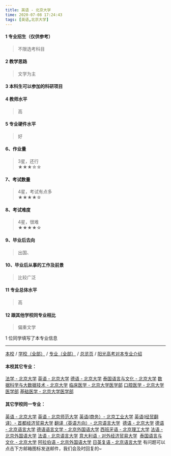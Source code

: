 ```yaml
---
title: 英语 - 北京大学
time: 2020-07-08 17:24:43
tags: [英语,北京大学]
---
```

#### 1 专业招生（仅供参考）  
> 不限选考科目 



#### 2 教学思路  
> 文学为主



#### 3 本科生可以参加的科研项目  
>  



#### 4 教师水平
> 高



#### 5 专业硬件水平
> 好



#### 6、作业量
> 3星，还行  
★★★☆☆



#### 7、考试数量  
> 4星，考试有点多   
★★★★☆



#### 8、考试难度  
> 4星，很难   
★★★★☆



#### 9、毕业后去向  
> 出国、



#### 10、毕业后从事的工作及前景  
> 比较广泛



#### 11 专业总体水平 
> 高



####  12 跟其他学校同专业相比 
> 偏重文学




1 位同学填写了本专业信息
***
[本校](https://univgo.github.io/2020/07/08/北京大学) / [学校（全部）](https://univgo.github.io/2020/07/09/学校汇总页) / [专业（全部）](https://univgo.github.io/2020/07/09/专业汇总页) / [总览页](https://univgo.github.io/2020/07/09/总览) / [阳光高考对本专业介绍](http://gaokao.chsi.com.cn/sch/zyk/view.do?schId=73394518&specId=73383483)
#### 本校其它专业：
[法学 - 北京大学](https://univgo.github.io/2020/07/08/法学%20-%20北京大学)
[英语 - 北京大学](https://univgo.github.io/2020/07/08/英语%20-%20北京大学)
[德语 - 北京大学](https://univgo.github.io/2020/07/08/德语%20-%20北京大学)
[泰国语言与文化 - 北京大学](https://univgo.github.io/2020/07/08/5f7866d1dab8)
[数据科学与大数据技术 - 北京大学](https://univgo.github.io/2020/07/08/数据科学与大数据技术%20-%20北京大学)
[临床医学 - 北京大学医学部](https://univgo.github.io/2020/07/08/临床医学%20-%20北京大学医学部)
[口腔医学 - 北京大学医学部](https://univgo.github.io/2020/07/08/ba5dd8a6a86a)
[基础医学 - 北京大学医学部](https://univgo.github.io/2020/07/08/基础医学%20-%20北京大学医学部)
#### 其它学校同一专业：
[英语 - 北京大学](https://univgo.github.io/2020/07/08/英语%20-%20北京大学)
[英语 - 北京师范大学](https://univgo.github.io/2020/07/08/英语%20-%20北京师范大学)
[英语(商务）- 北京工业大学](https://univgo.github.io/2020/07/08/英语（商务）-%20北京工业大学)
[英语(经贸翻译）- 首都经济贸易大学](https://univgo.github.io/2020/07/08/英语（经贸翻译）-%20首都经济贸易大学)
[翻译（英语方向）- 北京语言大学](https://univgo.github.io/2020/07/08/翻译（英语方向）%20-%20北京语言大学) 
[德语 - 北京大学](https://univgo.github.io/2020/07/08/德语%20-%20北京大学)
[德语 - 北京语言大学](https://univgo.github.io/2020/07/08/德语%20-%20北京语言大学)
[德语语言文学 - 北京外国语大学](https://univgo.github.io/2020/07/08/德语语言文学%20-%20北京外国语大学)
[西班牙语 - 北京理工大学](https://univgo.github.io/2020/07/08/西班牙语%20-%20北京理工大学)
[法语 - 北京外国语大学](https://univgo.github.io/2020/07/08/法语%20-%20北京外国语大学)
[法语 - 北京语言大学](https://univgo.github.io/2020/07/08/法语%20-%20北京语言大学)
[意大利语 - 对外经济贸易大学](https://univgo.github.io/2020/07/08/意大利语%20-%20对外经济贸易大学) 
[泰国语言与文化 - 北京大学](https://univgo.github.io/2020/07/08/5f7866d1dab8)
[阿拉伯语 - 北京外国语大学](https://univgo.github.io/2020/07/08/阿拉伯语%20-%20北京外国语大学)
[日英复语 - 北京语言大学](https://univgo.github.io/2020/07/08/日英复语%20-%20北京语言大学)
有问题可以点击下方邮箱图标发送邮件，我们会及时回复的~